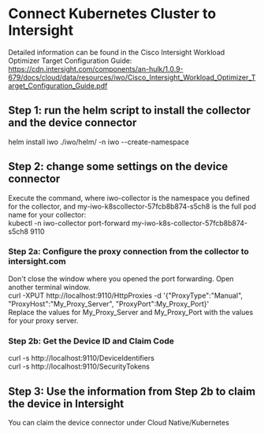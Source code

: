 # Connect Kubernetes Cluster to Intersight

Detailed information can be found in the Cisco Intersight Workload Optimizer Target Configuration Guide:   
https://cdn.intersight.com/components/an-hulk/1.0.9-679/docs/cloud/data/resources/iwo/Cisco_Intersight_Workload_Optimizer_Target_Configuration_Guide.pdf  

## Step 1: run the helm script to install the collector and the device connector  
helm install iwo ./iwo/helm/ -n iwo --create-namespace  

## Step 2: change some settings on the device connector  
Execute the command, where iwo-collector is the namespace you defined for the collector, and my-iwo-k8scollector-57fcb8b874-s5ch8 is the full pod name for your collector:  
kubectl -n iwo-collector port-forward my-iwo-k8s-collector-57fcb8b874-s5ch8 9110  

### Step 2a: Configure the proxy connection from the collector to intersight.com
Don't close the window where you opened the port forwarding. Open another terminal window.  
curl -XPUT http://localhost:9110/HttpProxies -d '{"ProxyType":"Manual", "ProxyHost":"My_Proxy_Server", "ProxyPort":My_Proxy_Port}'  
Replace the values for My_Proxy_Server and My_Proxy_Port with the values for your proxy server.  

### Step 2b: Get the Device ID and Claim Code
curl -s http://localhost:9110/DeviceIdentifiers  
curl -s http://localhost:9110/SecurityTokens  

## Step 3: Use the information from Step 2b to claim the device in Intersight
You can claim the device connector under Cloud Native/Kubernetes  

